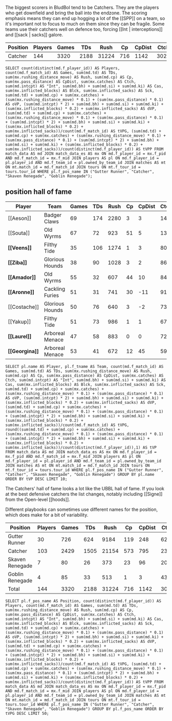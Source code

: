 The biggest scorers in BludBol tend to be Catchers. They are the players who get downfield and bring the ball into the endzone. The scoring emphasis means they can end up hogging a lot of the [[SPP]] on a team, so it's important not to focus to much on them since they can be fragile. Some teams use their catchers well on defence too, forcing [[Int | interceptions]] and [[sack | sacks]] galore.

| Position  | Players | Games | TDs  | Rush | Cp   | CpDist | Ctch | Int  | Cas  | Blck  | Sck  | oVP    | dVP    | tVPG    | tVPP |
|-----------|---------|-------|------|------|------|--------|------|------|------|-------|------|--------|--------|---------|-----|
| Catcher    |     144 |  3320 | 2188 | 31224 |  716 |   1142 | 3025 |  143 |  121 | 4604 |  367 | 9165.6 | 1694.8 | 3.27120 | 75.41944 |

```
SELECT count(distinct(md.f_player_id)) AS Players, count(md.f_match_id) AS Games, sum(md.td) AS TDs, sum(mx.rushing_distance_move) AS Rush, sum(md.cp) AS Cp, sum(mx.pass_distance) AS CpDist, sum(mx.catches) AS Ctch, sum(md.intcpt) AS "Int", sum(md.bh) + sum(md.si) + sum(md.ki) AS Cas, sum(mx.inflicted_blocks) AS Blck, sum(mx.inflicted_sacks) AS Sck, sum(md.td) + sum(md.cp) + sum(mx.catches) + (sum(mx.rushing_distance_move) * 0.1) + (sum(mx.pass_distance) * 0.1) AS oVP, (sum(md.intcpt) * 2) + sum(md.bh) + sum(md.si) + sum(md.ki) + (sum(mx.inflicted_blocks) * 0.2) + sum(mx.inflicted_sacks) AS dVP, (sum(md.td) + sum(md.cp) + sum(mx.catches) + (sum(mx.rushing_distance_move) * 0.1) + (sum(mx.pass_distance) * 0.1) + (sum(md.intcpt) * 2) + sum(md.bh) + sum(md.si) + sum(md.ki) + (sum(mx.inflicted_blocks) * 0.2) + sum(mx.inflicted_sacks))/count(md.f_match_id) AS tVPG, (sum(md.td) + sum(md.cp) + sum(mx.catches) + (sum(mx.rushing_distance_move) * 0.1) + (sum(mx.pass_distance) * 0.1) + (sum(md.intcpt) * 2) + sum(md.bh) + sum(md.si) + sum(md.ki) + (sum(mx.inflicted_blocks) * 0.2) + sum(mx.inflicted_sacks))/count(distinct(md.f_player_id)) AS tVPP FROM match_data AS md JOIN match_data_es AS mx ON md.f_player_id = mx.f_pid AND md.f_match_id = mx.f_mid JOIN players AS pl ON md.f_player_id = pl.player_id AND md.f_team_id = pl.owned_by_team_id JOIN matches AS mt ON mt.match_id = md.f_match_id JOIN tours ON mt.f_tour_id = tours.tour_id WHERE pl.f_pos_name IN ("Gutter Runner", "Catcher", "Skaven Renegade", "Goblin Renegade");
```

## position hall of fame

| Player     | Team             | Games | TDs  | Rush | Cp   | CpDist | Ctch | Int  | Cas  | Blck | Sck  | oVP   | dVP  | tVPG    | tVP   |
|------------|------------------|-------|------|------|------|--------|------|------|------|------|------|-------|------|---------|-------|
| [[Aeson]]    | Badger Claws    |    69 |  174 | 2280 |    3 |      3 |  145 |    0 |    0 |    7 |    0 | 550.3 |  1.4 | 7.99565 | 551.7 |
| [[Souta]]    | Old Wyrms       |    67 |   72 |  923 |   51 |      5 |  132 |    3 |    3 |  113 |    9 | 347.8 | 40.6 | 5.79701 | 388.4 |
| **[[Veens]]**     | Filthy Tide     |    35 |  106 | 1274 |    1 |      3 |   80 |    0 |    0 |    3 |    1 | 314.7 |  1.6 | 9.03714 | 316.3 |
| **[[Ziba]]**      | Glorious Hounds |    38 |   90 | 1028 |    3 |      2 |   86 |    2 |    1 |   18 |    1 | 282.0 |  9.6 | 7.67368 | 291.6 |
| **[[Amador]]**    | Old Wyrms       |    55 |   32 |  607 |   44 |     10 |   84 |    2 |    2 |  137 |    9 | 221.7 | 42.4 | 4.80182 | 264.1 |
| **[[Aronne]]**    | Cackling Furies |    51 |   31 |  741 |   30 |    -11 |   91 |    2 |    0 |  106 |    5 | 225.0 | 30.2 | 5.00392 | 255.2 |
| [[Costache]] | Glorious Hounds |    50 |   76 |  640 |    3 |     -2 |   73 |    2 |    4 |   95 |    6 | 215.8 | 33.0 | 4.97600 | 248.8 |
| [[Yakup]]    | Filthy Tide     |    51 |   73 |  986 |    1 |      1 |   67 |    0 |    1 |   23 |    2 | 239.7 |  7.6 | 4.84902 | 247.3 |
| **[[Laurel]]**    | Arboreal Menace |    47 |   58 |  883 |    0 |      0 |   72 |    2 |    0 |   15 |    1 | 218.3 |  8.0 | 4.81489 | 226.3 |
| **[[Georgina]]**  | Arboreal Menace |    53 |   41 |  672 |   12 |     45 |   59 |   14 |    0 |   33 |    1 | 183.7 | 35.6 | 4.13774 | 219.3 |

```
SELECT pl.name AS Player, pl.f_tname AS Team, count(md.f_match_id) AS Games, sum(md.td) AS TDs, sum(mx.rushing_distance_move) AS Rush, sum(md.cp) AS Cp, sum(mx.pass_distance) AS CpDist, sum(mx.catches) AS Ctch, sum(md.intcpt) AS "Int", sum(md.bh) + sum(md.si) + sum(md.ki) AS Cas, sum(mx.inflicted_blocks) AS Blck, sum(mx.inflicted_sacks) AS Sck, sum(md.td) + sum(md.cp) + sum(mx.catches) + (sum(mx.rushing_distance_move) * 0.1) + (sum(mx.pass_distance) * 0.1) AS oVP, (sum(md.intcpt) * 2) + sum(md.bh) + sum(md.si) + sum(md.ki) + (sum(mx.inflicted_blocks) * 0.2) + sum(mx.inflicted_sacks) AS dVP, (sum(md.td) + sum(md.cp) + sum(mx.catches) + (sum(mx.rushing_distance_move) * 0.1) + (sum(mx.pass_distance) * 0.1) + (sum(md.intcpt) * 2) + sum(md.bh) + sum(md.si) + sum(md.ki) + (sum(mx.inflicted_blocks) * 0.2) + sum(mx.inflicted_sacks))/count(md.f_match_id) AS tVPG, round((sum(md.td) + sum(md.cp) + sum(mx.catches) + (sum(mx.rushing_distance_move) * 0.1) + (sum(mx.pass_distance) * 0.1) + (sum(md.intcpt) * 2) + sum(md.bh) + sum(md.si) + sum(md.ki) + (sum(mx.inflicted_blocks) * 0.2) + sum(mx.inflicted_sacks))/count(distinct(md.f_player_id)),1) AS tVP FROM match_data AS md JOIN match_data_es AS mx ON md.f_player_id = mx.f_pid AND md.f_match_id = mx.f_mid JOIN players AS pl ON md.f_player_id = pl.player_id AND md.f_team_id = pl.owned_by_team_id JOIN matches AS mt ON mt.match_id = md.f_match_id JOIN tours ON mt.f_tour_id = tours.tour_id WHERE pl.f_pos_name IN ("Gutter Runner", "Catcher", "Skaven Renegade", "Goblin Renegade") GROUP BY pl.name ORDER BY tVP DESC LIMIT 10;
```

The Catchers' hall of fame looks a lot like the UBBL hall of fame. If you look at the best defensive catchers the list changes, notably including [[Signe]] from the Open-level [[hoods]].

Different playbooks can sometimes use different names for the position, which does make for a bit of variability.

| Position  | Players | Games | TDs  | Rush | Cp   | CpDist | Ctch | Int  | Cas  | Blck  | Sck  | oVP    | dVP    | tVPG    | tVPP |
|-----------|---------|-------|------|------|------|--------|------|------|------|-------|------|--------|--------|---------|------|
| Gutter Runner   |      30 |   726 |  624 |  9184 |  119 |    248 |  621 |   18 |   14 |  749 |   84 | 2307.2 |  283.8 | 3.56887 | 86.36667 |
| Catcher         |     103 |  2429 | 1505 | 21154 |  573 |    795 | 2341 |  122 |   95 | 3620 |  266 | 6613.9 | 1329.0 | 3.27003 | 77.11553 |
| Skaven Renegade |       7 |    80 |   26 |   373 |   23 |     96 |   20 |    1 |   12 |  230 |   17 |  115.9 |   77.0 | 2.41125 | 27.55714 |
| Goblin Renegade |       4 |    85 |   33 |   513 |    1 |      3 |   43 |    2 |    0 |    5 |    0 |  128.6 |    5.0 | 1.57176 | 33.40000 |
| Total           |     144 |  3320 | 2188 | 31224 |  716 |   1142 | 3025 |  143 |  121 | 4604 |  367 | 9165.6 | 1694.8 | 3.27120 | 75.41944 |


```
SELECT pl.f_pos_name AS Position, count(distinct(md.f_player_id)) AS Players, count(md.f_match_id) AS Games, sum(md.td) AS TDs, sum(mx.rushing_distance_move) AS Rush, sum(md.cp) AS Cp, sum(mx.pass_distance) AS CpDist, sum(mx.catches) AS Ctch, sum(md.intcpt) AS "Int", sum(md.bh) + sum(md.si) + sum(md.ki) AS Cas, sum(mx.inflicted_blocks) AS Blck, sum(mx.inflicted_sacks) AS Sck, sum(md.td) + sum(md.cp) + sum(mx.catches) + (sum(mx.rushing_distance_move) * 0.1) + (sum(mx.pass_distance) * 0.1) AS oVP, (sum(md.intcpt) * 2) + sum(md.bh) + sum(md.si) + sum(md.ki) + (sum(mx.inflicted_blocks) * 0.2) + sum(mx.inflicted_sacks) AS dVP, (sum(md.td) + sum(md.cp) + sum(mx.catches) + (sum(mx.rushing_distance_move) * 0.1) + (sum(mx.pass_distance) * 0.1) + (sum(md.intcpt) * 2) + sum(md.bh) + sum(md.si) + sum(md.ki) + (sum(mx.inflicted_blocks) * 0.2) + sum(mx.inflicted_sacks))/count(md.f_match_id) AS tVPG, (sum(md.td) + sum(md.cp) + sum(mx.catches) + (sum(mx.rushing_distance_move) * 0.1) + (sum(mx.pass_distance) * 0.1) + (sum(md.intcpt) * 2) + sum(md.bh) + sum(md.si) + sum(md.ki) + (sum(mx.inflicted_blocks) * 0.2) + sum(mx.inflicted_sacks))/count(distinct(md.f_player_id)) AS tVPP FROM match_data AS md JOIN match_data_es AS mx ON md.f_player_id = mx.f_pid AND md.f_match_id = mx.f_mid JOIN players AS pl ON md.f_player_id = pl.player_id AND md.f_team_id = pl.owned_by_team_id JOIN matches AS mt ON mt.match_id = md.f_match_id JOIN tours ON mt.f_tour_id = tours.tour_id WHERE pl.f_pos_name IN ("Gutter Runner", "Catcher", "Skaven Renegade", "Goblin Renegade") GROUP BY pl.f_pos_name ORDER BY tVPG DESC LIMIT 50;
```
